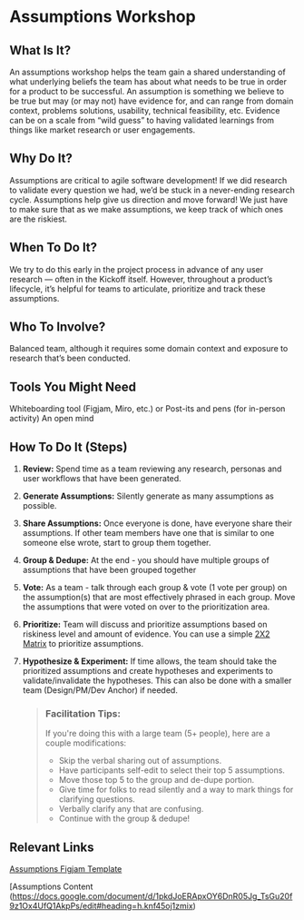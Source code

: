 # Assumptions Workshop

## What Is It? 
An assumptions workshop helps the team gain a shared understanding of what underlying beliefs the team has about what needs to be true in order for a product to be successful. An assumption is something we believe to be true but may (or may not) have evidence for, and can range from domain context, problems solutions, usability, technical feasibility, etc. Evidence can be on a scale from “wild guess” to having validated learnings from things like market research or user engagements. 


## Why Do It? 
Assumptions are critical to agile software development! If we did research to validate every question we had, we’d be stuck in a never-ending research cycle. Assumptions help give us direction and move forward! We just have to make sure that as we make assumptions, we keep track of which ones are the riskiest.


## When To Do It?
We try to do this early in the project process in advance of any user research — often in the Kickoff itself. However, throughout a product’s lifecycle, it’s helpful for teams to articulate, prioritize and track these assumptions. 


## Who To Involve?
Balanced team, although it requires some domain context and exposure to research that’s been conducted.


## Tools You Might Need
Whiteboarding tool (Figjam, Miro, etc.) or Post-its and pens (for in-person activity)
An open mind 


## How To Do It (Steps)
1. **Review:** Spend time as a team reviewing any research, personas and user workflows that have been generated.  
2. **Generate Assumptions:** Silently generate as many assumptions as possible.  
3. **Share Assumptions:** Once everyone is done, have everyone share their assumptions. If other team members have one that is similar to one someone else wrote, start to group them together.  
4. **Group & Dedupe:** At the end - you should have multiple groups of assumptions that have been grouped together 
5. **Vote:** As a team - talk through each group & vote (1 vote per group) on the assumption(s) that are most effectively phrased in each group. Move the assumptions that were voted on over to the prioritization area.  
6. **Prioritize:** Team will discuss and prioritize assumptions based on riskiness level and amount of evidence. You can use a simple [2X2 Matrix](https://www.productplan.com/glossary/2x2-prioritization-matrix/) to prioritize assumptions.  
7. **Hypothesize & Experiment:** If time allows, the team should take the prioritized assumptions and create hypotheses and experiments to validate/invalidate the hypotheses. This can also be done with a smaller team (Design/PM/Dev Anchor) if needed.  

    > ### Facilitation Tips: 
    > If you're doing this with a large team (5+ people), here are a couple modifications:
    >   * Skip the verbal sharing out of assumptions.
    >   * Have participants self-edit to select their top 5 assumptions.
    >   * Move those top 5 to the group and de-dupe portion.
    >   * Give time for folks to read silently and a way to mark things for clarifying questions.
    >   * Verbally clarify any that are confusing.
    >   * Continue with the group & dedupe!

## Relevant Links
[Assumptions Figjam Template](https://www.figma.com/file/IPWcL2R6mlZvxEkdnWHK6A/Assumptions-Workshop-Template?type=whiteboard&node-id=0%3A1&t=v8FzJjBMejk4fdU5-1)

[Assumptions Content (https://docs.google.com/document/d/1pkdJoERApxOY6DnR05Jg_TsGu20f9z1Ox4UfQ1AkpPs/edit#heading=h.knf45oj1zmix) 
